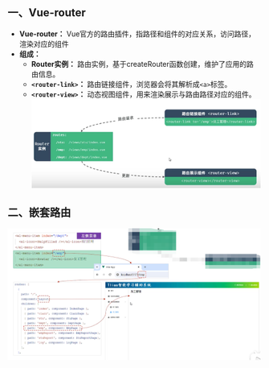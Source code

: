 ## 一、Vue-router
* **Vue-router：** Vue官方的路由插件，指路径和组件的对应关系，访问路径，渲染对应的组件 
* **组成：**
  * **Router实例：** 路由实例，基于createRouter函数创建，维护了应用的路由信息。
  * **`<router-link>`：** 路由链接组件，浏览器会将其解析成`<a>`标签。
  * **`<router-view>`：** 动态视图组件，用来渲染展示与路由路径对应的组件。
  ![1749750545659](image/04.Vue-Router/1749750545659.png)
## 二、嵌套路由
![1749754262849](image/04.Vue-Router/1749754262849.png)
>

